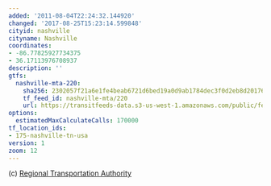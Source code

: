 ```yaml
---
added: '2011-08-04T22:24:32.144920'
changed: '2017-08-25T15:23:14.599848'
cityid: nashville
cityname: Nashville
coordinates:
- -86.77825927734375
- 36.17113976708937
description: ''
gtfs:
  nashville-mta-220:
    sha256: 2302057f21a6e1fe4beab6721d6bed19a0d9ab1784dec3f0d2eb8d201765ad37
    tf_feed_id: nashville-mta/220
    url: https://transitfeeds-data.s3-us-west-1.amazonaws.com/public/feeds/nashville-mta/220/20170330/gtfs.zip
options:
  estimatedMaxCalculateCalls: 170000
tf_location_ids:
- 175-nashville-tn-usa
version: 1
zoom: 12
---
```


(c) [ Regional Transportation Authority](http://musiccitystar.org/index.html)
